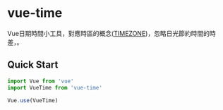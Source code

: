 # vue-time

Vue日期時間小工具，對應時區的概念([TIMEZONE](https://www.timeanddate.com/time/map/))，忽略日光節約時間的時差，。

## Quick Start
``` javascript
import Vue from 'vue'
import VueTime from 'vue-time'

Vue.use(VueTime)
```
